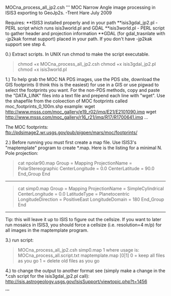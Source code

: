 MOCna_process_all_jp2.csh
'''
MOC Narrow Angle image processing in ISIS3 exporting to GeoJp2s.
-Trent Hare
July 2009


Requires: 
**ISIS3 installed properly and in your path
**isis3gdal_jp2.pl - PERL script which runs isis3world.pl and GDAL
**isis3world.pl - PERL script to gather header and projection information
**GDAL (for gdal_trasnlate with -jp2kak format support) placed in your path.  If you don't have -jp2kak support see step 4.


0.) Extract scripts. In UNIX run chmod to make the script executable. 
>chmod +x MOCna_process_all_jp2.csh 
>chmod +x isis3gdal_jp2.pl
>chmod +x isis3world.pl

1.) To help grab the MOC NA PDS images, use the PDS site, download the GIS footprints (I think this is the easiest) for use in a GIS or use pigwad to select the footprints you want. For the non-PDS methods, copy and paste the "DATA_LINK" files into a text file and prepend each line with "wget". Use the shapefile from
the coloection of MOC footprints called moc_footprints_0_100m.shp
example: 
wget http://www.msss.com/moc_gallery/e19_r02/imq/E21/E2101090.imq 
wget http://www.msss.com/moc_gallery/r16_r21/imq/R17/R1700641.imq 
... 

The MOC footprints: ftp://pdsimage2.wr.usgs.gov/pub/pigpen/mars/moc/footprints/ 


2.) Before running you must first create a map file. 
Use ISIS3's "maptemplate" program to create *.map. Here is the listing for a minimal N. Pole projection: 
>cat npolar90.map 
Group = Mapping 
  ProjectionName  = PolarStereographic 
  CenterLongitude = 0.0 
  CenterLatitude  = 90.0 
End_Group 
End 
--------------------------------------------------------------------------------

>cat simp0.map 
Group = Mapping
  ProjectionName     = SimpleCylindrical
  CenterLongitude    = 0.0
  LatitudeType       = Planetocentric
  LongitudeDirection = PositiveEast
  LongitudeDomain    = 180
End_Group
End
--------------------------------------------------------------------------------


Tip: this will leave it up to ISIS to figure out the cellsize. If you want to later run mosaics in ISIS3, you should force a cellsize (i.e. resolution=4 m/p) for all images in the maptemplate program. 

3.) run script: 
>MOCna_process_all_jp2.csh simp0.map 1 
where usage is: MOCna_process_all.script.txt maptemplate.map [0|1] 
0 = keep all files as you go 
1 = delete old files as you go 

4.) to change the output to another format see (simply make a change in the *.csh script for the isis3gdal_jp2.pl call):
http://isis.astrogeology.usgs.gov/IsisSupport/viewtopic.php?t=1456


'''